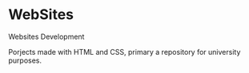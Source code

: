 # WebSites
Websites Development

Porjects made with HTML and CSS, primary a repository for university purposes.
